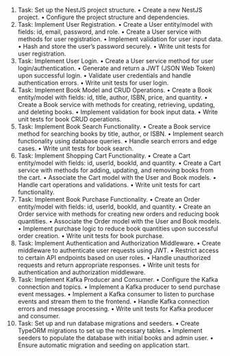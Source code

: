 1.	Task: Set up the NestJS project structure.
•	Create a new NestJS project.
•	Configure the project structure and dependencies.
2.	Task: Implement User Registration.
•	Create a User entity/model with fields: id, email, password, and role.
•	Create a User service with methods for user registration.
•	Implement validation for user input data.
•	Hash and store the user’s password securely.
•	Write unit tests for user registration.
3.	Task: Implement User Login.
•	Create a User service method for user login/authentication.
•	Generate and return a JWT (JSON Web Token) upon successful login.
•	Validate user credentials and handle authentication errors.
•	Write unit tests for user login.
4.	Task: Implement Book Model and CRUD Operations.
•	Create a Book entity/model with fields: id, title, author, ISBN, price, and quantity.
•	Create a Book service with methods for creating, retrieving, updating, and deleting books.
•	Implement validation for book input data.
•	Write unit tests for book CRUD operations.
5.	Task: Implement Book Search Functionality.
•	Create a Book service method for searching books by title, author, or ISBN.
•	Implement search functionality using database queries.
•	Handle search errors and edge cases.
•	Write unit tests for book search.
6.	Task: Implement Shopping Cart Functionality.
•	Create a Cart entity/model with fields: id, userId, bookId, and quantity.
•	Create a Cart service with methods for adding, updating, and removing books from the cart.
•	Associate the Cart model with the User and Book models.
•	Handle cart operations and validations.
•	Write unit tests for cart functionality.
7.	Task: Implement Book Purchase Functionality.
•	Create an Order entity/model with fields: id, userId, bookId, and quantity.
•	Create an Order service with methods for creating new orders and reducing book quantities.
•	Associate the Order model with the User and Book models.
•	Implement purchase logic to reduce book quantities upon successful order creation.
•	Write unit tests for book purchase.
8.	Task: Implement Authentication and Authorization Middleware.
•	Create middleware to authenticate user requests using JWT.
•	Restrict access to certain API endpoints based on user roles.
•	Handle unauthorized requests and return appropriate responses.
•	Write unit tests for authentication and authorization middleware.
9.	Task: Implement Kafka Producer and Consumer.
•	Configure the Kafka connection and topics.
•	Implement a Kafka producer to send purchase event messages.
•	Implement a Kafka consumer to listen to purchase events and stream them to the frontend.
•	Handle Kafka connection errors and message processing.
•	Write unit tests for Kafka producer and consumer.
10.	Task: Set up and run database migrations and seeders.
•	Create TypeORM migrations to set up the necessary tables.
•	Implement seeders to populate the database with initial books and admin user.
•	Ensure automatic migration and seeding on application start.